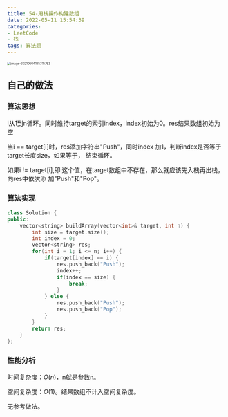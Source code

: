 ```yaml
---
title: 54-用栈操作构建数组
date: 2022-05-11 15:54:39
categories: 
- LeetCode
- 栈
tags: 算法题
---
```




<img src="https://crayon-1302863897.cos.ap-beijing.myqcloud.com/image/image-20210604185315763.png" alt="image-20210604185315763" style="zoom:50%;" />



## 自己的做法

### 算法思想

i从1到n循环。同时维持target的索引index，index初始为0。res结果数组初始为空

当i == target[i]时，res添加字符串"Push"，同时index 加1，判断index是否等于target长度size，如果等于，	结束循环。

如果i != target[i],即i这个值，在target数组中不存在，那么就应该先入栈再出栈，向res中依次添  		   	加"Push"和"Pop"。



### 算法实现

```c++
class Solution {
public:
    vector<string> buildArray(vector<int>& target, int n) {
        int size = target.size();
        int index = 0;
        vector<string> res;
        for(int i = 1; i <= n; i++) {
            if(target[index] == i) {
                res.push_back("Push");
                index++;
                if(index == size) {
                    break;
                }
            } else {
                res.push_back("Push");
                res.push_back("Pop");
            }
        }
        return res;
    }
};
```

### 性能分析

时间复杂度：$O(n)$，n就是参数n。

空间复杂度：$O(1)$。结果数组不计入空间复杂度。





无参考做法。